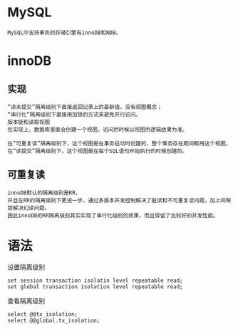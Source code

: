 

# MySQL

    MySQL中支持事务的存储引擎有innoDB和NDB。
    
# innoDB
 
    


## 实现

    “读未提交”隔离级别下直接返回记录上的最新值，没有视图概念；
    “串行化”隔离级别下直接用加锁的方式来避免并行访问。
    版本链和读取视图
    在实现上，数据库里面会创建一个视图，访问的时候以视图的逻辑结果为准。
    
    在“可重复读”隔离级别下，这个视图是在事务启动时创建的，整个事务存在期间都用这个视图。
    在“读提交”隔离级别下，这个视图是在每个SQL语句开始执行的时候创建的。
    
## 可重复读

    innoDB默认的隔离级别是RR，
    并且在RR的隔离级别下更进一步，通过多版本并发控制解决了脏读和不可重复读问题，加上间隙锁解决幻读问题。
    因此innoDB的RR隔离级别其实实现了串行化级别的效果，而且保留了比较好的并发性能。



# 语法    
    
设置隔离级别
	
	
	set session transaction isolatin level repeatable read;
	set global transaction isolation level repeatable read;
	
查看隔离级别
 
	select @@tx_isolation;
	select @@global.tx_isolation;




